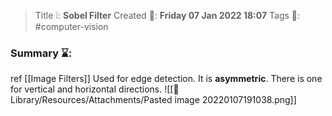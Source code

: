 > Title ❕: **Sobel Filter**
> Created 📅: **Friday 07 Jan 2022 18:07**
  Tags 📎: #computer-vision 

### Summary ⌛:
ref [[Image Filters]]
Used for edge detection.
It is **asymmetric**. There is one for vertical and horizontal directions.
![[📒 Library/Resources/Attachments/Pasted image 20220107191038.png]]